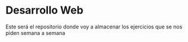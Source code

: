 # Desarrollo Web
Este será el repositorio donde voy a almacenar los ejercicios que se nos piden semana a semana
